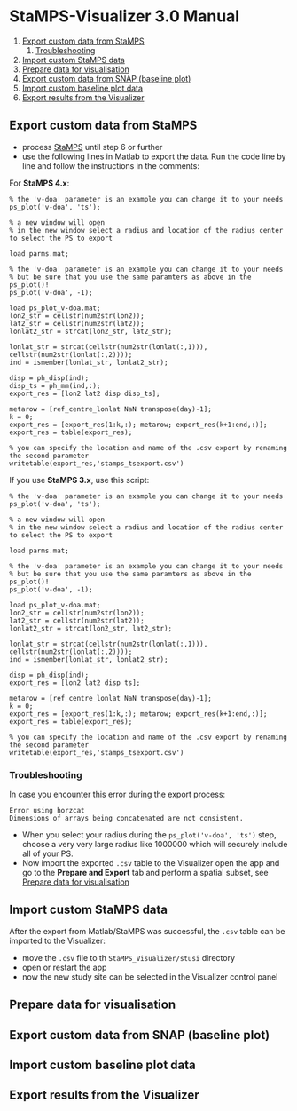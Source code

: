 # StaMPS-Visualizer 3.0 Manual
1. [Export custom data from StaMPS](#export)
	1. [Troubleshooting](#trsht1)
2. [Import custom StaMPS data](#import)
3. [Prepare data for visualisation](#prep)
4. [Export custom data from SNAP (baseline plot)](#exportbl)
5. [Import custom baseline plot data](#importbl)
6. [Export results from the Visualizer](#exportres)

## Export custom data from StaMPS <a name="export"></a>

* process [StaMPS](https://homepages.see.leeds.ac.uk/~earahoo/stamps/StaMPS_Manual_v4.1b1.pdf) until step 6 or further
* use the following lines in Matlab to export the data. Run the code line by line and follow the instructions in the comments:

For **StaMPS 4.x**:

```
% the 'v-doa' parameter is an example you can change it to your needs
ps_plot('v-doa', 'ts'); 

% a new window will open
% in the new window select a radius and location of the radius center to select the PS to export

load parms.mat;

% the 'v-doa' parameter is an example you can change it to your needs
% but be sure that you use the same paramters as above in the ps_plot()!
ps_plot('v-doa', -1);

load ps_plot_v-doa.mat;
lon2_str = cellstr(num2str(lon2));
lat2_str = cellstr(num2str(lat2));
lonlat2_str = strcat(lon2_str, lat2_str);

lonlat_str = strcat(cellstr(num2str(lonlat(:,1))), cellstr(num2str(lonlat(:,2))));
ind = ismember(lonlat_str, lonlat2_str);

disp = ph_disp(ind);
disp_ts = ph_mm(ind,:);
export_res = [lon2 lat2 disp disp_ts];

metarow = [ref_centre_lonlat NaN transpose(day)-1];
k = 0;
export_res = [export_res(1:k,:); metarow; export_res(k+1:end,:)];
export_res = table(export_res);

% you can specify the location and name of the .csv export by renaming the second parameter
writetable(export_res,'stamps_tsexport.csv')
```

If you use **StaMPS 3.x**, use this script:

```
% the 'v-doa' parameter is an example you can change it to your needs
ps_plot('v-doa', 'ts'); 

% a new window will open
% in the new window select a radius and location of the radius center to select the PS to export

load parms.mat;

% the 'v-doa' parameter is an example you can change it to your needs
% but be sure that you use the same paramters as above in the ps_plot()!
ps_plot('v-doa', -1);

load ps_plot_v-doa.mat;
lon2_str = cellstr(num2str(lon2));
lat2_str = cellstr(num2str(lat2));
lonlat2_str = strcat(lon2_str, lat2_str);

lonlat_str = strcat(cellstr(num2str(lonlat(:,1))), cellstr(num2str(lonlat(:,2))));
ind = ismember(lonlat_str, lonlat2_str);

disp = ph_disp(ind);
export_res = [lon2 lat2 disp ts];

metarow = [ref_centre_lonlat NaN transpose(day)-1];
k = 0;
export_res = [export_res(1:k,:); metarow; export_res(k+1:end,:)];
export_res = table(export_res);

% you can specify the location and name of the .csv export by renaming the second parameter
writetable(export_res,'stamps_tsexport.csv')
```

### Troubleshooting <a name="trsht1"></a>

In case you encounter this error during the export process:

```
Error using horzcat
Dimensions of arrays being concatenated are not consistent.
```

* When you select your radius during the ```ps_plot('v-doa', 'ts')``` step, choose a very very large radius like 1000000 which will securely include all of your PS.
* Now import the exported ```.csv``` table to the Visualizer open the app and go to the **Prepare and Export** tab and perform a spatial subset, see [Prepare data for visualisation](#prep)


## Import custom StaMPS data <a name="import"></a>

After the export from Matlab/StaMPS was successful, the ```.csv``` table can be imported to the Visualizer:

* move the ```.csv``` file to th ```StaMPS_Visualizer/stusi``` directory
* open or restart the app
* now the new study site can be selected in the Visualizer control panel

## Prepare data for visualisation <a name="prep"></a>


## Export custom data from SNAP (baseline plot) <a name="exportbl"></a>

## Import custom baseline plot data <a name="importbl"></a>

## Export results from the Visualizer <a name="exportres"></a>
